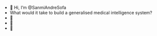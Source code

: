 - 👋 Hi, I’m @SanmiAndreSofa
- What would it take to build a generalised medical intelligence system?
- 👀 
- 🌱 
- 💞️

<!---
SanmiAndreSofa/SanmiAndreSofa is a ✨ special ✨ repository because its `README.md` (this file) appears on your GitHub profile.
You can click the Preview link to take a look at your changes.
--->

